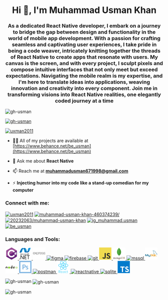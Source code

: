 <h1 align="center">Hi 👋, I'm Muhammad Usman Khan</h1>
<h3 align="center">As a dedicated React Native developer, I embark on a journey to bridge the gap between design and functionality in the world of mobile app development. With a passion for crafting seamless and captivating user experiences, I take pride in being a code weaver, intricately knitting together the threads of React Native to create apps that resonate with users. My canvas is the screen, and with every project, I sculpt pixels and compose intuitive interfaces that not only meet but exceed expectations. Navigating the mobile realm is my expertise, and I'm here to translate ideas into applications, weaving innovation and creativity into every component. Join me in transforming visions into React Native realities, one elegantly coded journey at a time</h3>

<p align="left"> <img src="https://komarev.com/ghpvc/?username=gh-usman&label=Profile%20views&color=0e75b6&style=flat" alt="gh-usman" /> </p>

<p align="left"> <a href="https://github.com/ryo-ma/github-profile-trophy"><img src="https://github-profile-trophy.vercel.app/?username=gh-usman" alt="gh-usman" /></a> </p>

<p align="left"> <a href="https://twitter.com/uxman2011" target="blank"><img src="https://img.shields.io/twitter/follow/uxman2011?logo=twitter&style=for-the-badge" alt="uxman2011" /></a> </p>

- 👨‍💻 All of my projects are available at [https://www.behance.net/be_usman](https://www.behance.net/be_usman)

- 💬 Ask me about **React Native**

- 📫 Reach me at **muhammadusman671998@gmail.com**

- ⚡ **Injecting humor into my code like a stand-up comedian for my computer**

<h3 align="left">Connect with me:</h3>
<p align="left">
<a href="https://twitter.com/uxman2011" target="blank"><img align="center" src="https://raw.githubusercontent.com/rahuldkjain/github-profile-readme-generator/master/src/images/icons/Social/twitter.svg" alt="uxman2011" height="30" width="40" /></a>
<a href="https://linkedin.com/in/muhammad-usman-khan-460374239/" target="blank"><img align="center" src="https://raw.githubusercontent.com/rahuldkjain/github-profile-readme-generator/master/src/images/icons/Social/linked-in-alt.svg" alt="muhammad-usman-khan-460374239/" height="30" width="40" /></a>
<a href="https://stackoverflow.com/users/20232063/muhammad-usman-khan" target="blank"><img align="center" src="https://raw.githubusercontent.com/rahuldkjain/github-profile-readme-generator/master/src/images/icons/Social/stack-overflow.svg" alt="20232063/muhammad-usman-khan" height="30" width="40" /></a>
<a href="https://instagram.com/ig_muhammad.usman" target="blank"><img align="center" src="https://raw.githubusercontent.com/rahuldkjain/github-profile-readme-generator/master/src/images/icons/Social/instagram.svg" alt="ig_muhammad.usman" height="30" width="40" /></a>
<a href="https://www.behance.net/be_usman" target="blank"><img align="center" src="https://raw.githubusercontent.com/rahuldkjain/github-profile-readme-generator/master/src/images/icons/Social/behance.svg" alt="be_usman" height="30" width="40" /></a>
</p>

<h3 align="left">Languages and Tools:</h3>
<p align="left"> <a href="https://www.w3schools.com/cs/" target="_blank" rel="noreferrer"> <img src="https://raw.githubusercontent.com/devicons/devicon/master/icons/csharp/csharp-original.svg" alt="csharp" width="40" height="40"/> </a> <a href="https://dotnet.microsoft.com/" target="_blank" rel="noreferrer"> <img src="https://raw.githubusercontent.com/devicons/devicon/master/icons/dot-net/dot-net-original-wordmark.svg" alt="dotnet" width="40" height="40"/> </a> <a href="https://expressjs.com" target="_blank" rel="noreferrer"> <img src="https://raw.githubusercontent.com/devicons/devicon/master/icons/express/express-original-wordmark.svg" alt="express" width="40" height="40"/> </a> <a href="https://www.figma.com/" target="_blank" rel="noreferrer"> <img src="https://www.vectorlogo.zone/logos/figma/figma-icon.svg" alt="figma" width="40" height="40"/> </a> <a href="https://firebase.google.com/" target="_blank" rel="noreferrer"> <img src="https://www.vectorlogo.zone/logos/firebase/firebase-icon.svg" alt="firebase" width="40" height="40"/> </a> <a href="https://git-scm.com/" target="_blank" rel="noreferrer"> <img src="https://www.vectorlogo.zone/logos/git-scm/git-scm-icon.svg" alt="git" width="40" height="40"/> </a> <a href="https://developer.mozilla.org/en-US/docs/Web/JavaScript" target="_blank" rel="noreferrer"> <img src="https://raw.githubusercontent.com/devicons/devicon/master/icons/javascript/javascript-original.svg" alt="javascript" width="40" height="40"/> </a> <a href="https://www.mongodb.com/" target="_blank" rel="noreferrer"> <img src="https://raw.githubusercontent.com/devicons/devicon/master/icons/mongodb/mongodb-original-wordmark.svg" alt="mongodb" width="40" height="40"/> </a> <a href="https://www.microsoft.com/en-us/sql-server" target="_blank" rel="noreferrer"> <img src="https://www.svgrepo.com/show/303229/microsoft-sql-server-logo.svg" alt="mssql" width="40" height="40"/> </a> <a href="https://www.mysql.com/" target="_blank" rel="noreferrer"> <img src="https://raw.githubusercontent.com/devicons/devicon/master/icons/mysql/mysql-original-wordmark.svg" alt="mysql" width="40" height="40"/> </a> <a href="https://nodejs.org" target="_blank" rel="noreferrer"> <img src="https://raw.githubusercontent.com/devicons/devicon/master/icons/nodejs/nodejs-original-wordmark.svg" alt="nodejs" width="40" height="40"/> </a> <a href="https://www.photoshop.com/en" target="_blank" rel="noreferrer"> <img src="https://raw.githubusercontent.com/devicons/devicon/master/icons/photoshop/photoshop-line.svg" alt="photoshop" width="40" height="40"/> </a> <a href="https://postman.com" target="_blank" rel="noreferrer"> <img src="https://www.vectorlogo.zone/logos/getpostman/getpostman-icon.svg" alt="postman" width="40" height="40"/> </a> <a href="https://reactjs.org/" target="_blank" rel="noreferrer"> <img src="https://raw.githubusercontent.com/devicons/devicon/master/icons/react/react-original-wordmark.svg" alt="react" width="40" height="40"/> </a> <a href="https://reactnative.dev/" target="_blank" rel="noreferrer"> <img src="https://reactnative.dev/img/header_logo.svg" alt="reactnative" width="40" height="40"/> </a> <a href="https://www.sqlite.org/" target="_blank" rel="noreferrer"> <img src="https://www.vectorlogo.zone/logos/sqlite/sqlite-icon.svg" alt="sqlite" width="40" height="40"/> </a> <a href="https://www.typescriptlang.org/" target="_blank" rel="noreferrer"> <img src="https://raw.githubusercontent.com/devicons/devicon/master/icons/typescript/typescript-original.svg" alt="typescript" width="40" height="40"/> </a> </p>

<p><img align="left" src="https://github-readme-stats.vercel.app/api/top-langs?username=gh-usman&show_icons=true&locale=en&layout=compact" alt="gh-usman" /></p>

<p>&nbsp;<img align="center" src="https://github-readme-stats.vercel.app/api?username=gh-usman&show_icons=true&locale=en" alt="gh-usman" /></p>

<p><img align="center" src="https://github-readme-streak-stats.herokuapp.com/?user=gh-usman&" alt="gh-usman" /></p>

